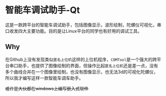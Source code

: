# 智能车调试助手-Qt

这是一款跨平台的智能车调试助手，包括图像显示，波形绘制，陀螺仪可视化，串口收发四大主要功能。目的是让Linux平台的同学也有好用的调试工具。

## Why

在Github上没有发现类似`匿名上位机`这样的上位机程序，`COMTool`是一个强大的跨平台串口助手，也提供了图像绘制的界面，但操作比起`匿名上位机`还是差一点，没有多个曲线合并在一个图像里绘制，也没有图像显示，也无法3d的可视化陀螺仪，所以我才编写这样一款智能车调车助手。

~~或许是大伙都在windows上编写嵌入式软件~~